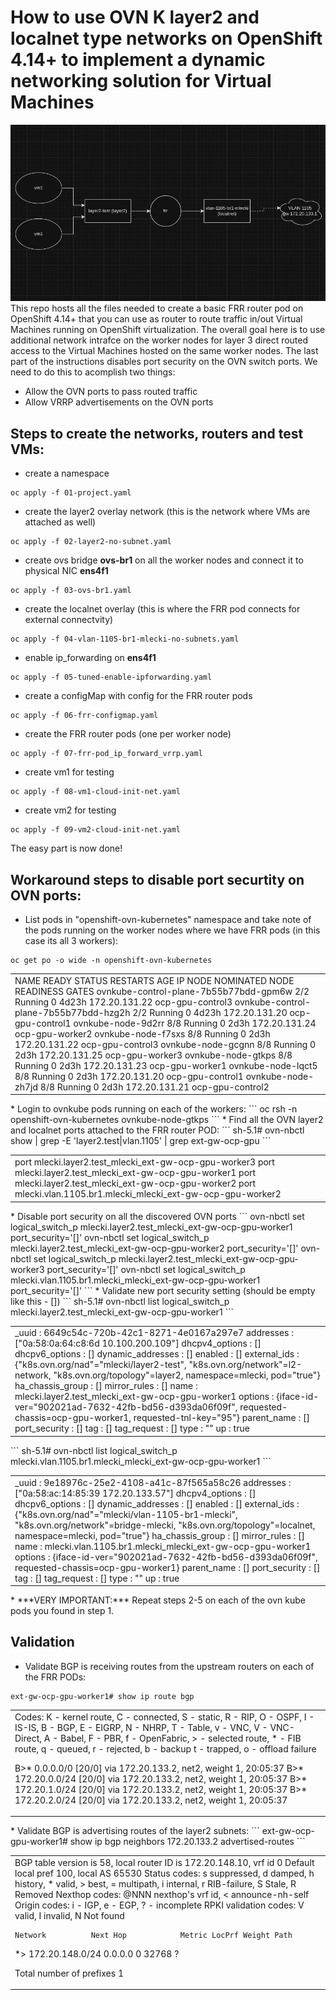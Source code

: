 # How to use OVN K layer2 and localnet type networks on OpenShift 4.14+ to implement a dynamic networking solution for Virtual Machines
![logical topology](ovn+frr_topology.png)
This repo hosts all the files needed to create a basic FRR router pod on OpenShift 4.14+ that you can use as router to route traffic 
in/out Virtual Machines running on OpenShift virtualization. The overall goal here is to use additional network intrafce on the worker nodes 
for layer 3 direct routed access to the Virtual Machines hosted on the same worker nodes. The last part of the instructions disables port 
security on the OVN switch ports. We need to do this to acomplish two things:
* Allow the OVN ports to pass routed traffic
* Allow VRRP advertisements on the OVN ports

## Steps to create the networks, routers and test VMs:
* create a namespace
```
oc apply -f 01-project.yaml
```
* create the layer2 overlay network (this is the network where VMs are attached as well)
```
oc apply -f 02-layer2-no-subnet.yaml
```
* create ovs bridge **ovs-br1** on all the worker nodes and connect it to physical NIC **ens4f1**
```
oc apply -f 03-ovs-br1.yaml
````
* create the localnet overlay (this is where the FRR pod connects for external connectvity)
```
oc apply -f 04-vlan-1105-br1-mlecki-no-subnets.yaml
```
* enable ip_forwarding on **ens4f1**
```
oc apply -f 05-tuned-enable-ipforwarding.yaml
```
* create a configMap with config for the FRR router pods
```
oc apply -f 06-frr-configmap.yaml
```
* create the FRR router pods (one per worker node)
```
oc apply -f 07-frr-pod_ip_forward_vrrp.yaml
```
* create vm1 for testing
```
oc apply -f 08-vm1-cloud-init-net.yaml
```
* create vm2 for testing
```
oc apply -f 09-vm2-cloud-init-net.yaml
```

The easy part is now done!

## Workaround steps to disable port securtity on OVN ports:
* List pods in "openshift-ovn-kubernetes" namespace and take note of the pods running on the worker nodes where we have FRR pods (in this case its all 3 workers):
```
oc get po -o wide -n openshift-ovn-kubernetes
```
<table><tr><td>
NAME                                     READY   STATUS    RESTARTS   AGE     IP              NODE               NOMINATED NODE   READINESS GATES
ovnkube-control-plane-7b55b77bdd-gpm6w   2/2     Running   0          4d23h   172.20.131.22   ocp-gpu-control3   <none>           <none>
ovnkube-control-plane-7b55b77bdd-hzg2h   2/2     Running   0          4d23h   172.20.131.20   ocp-gpu-control1   <none>           <none>
ovnkube-node-9d2rr                       8/8     Running   0          2d3h    172.20.131.24   ocp-gpu-worker2    <none>           <none>
ovnkube-node-f7sxs                       8/8     Running   0          2d3h    172.20.131.22   ocp-gpu-control3   <none>           <none>
ovnkube-node-gcgnn                       8/8     Running   0          2d3h    172.20.131.25   ocp-gpu-worker3    <none>           <none>
ovnkube-node-gtkps                       8/8     Running   0          2d3h    172.20.131.23   ocp-gpu-worker1    <none>           <none>
ovnkube-node-lqct5                       8/8     Running   0          2d3h    172.20.131.20   ocp-gpu-control1   <none>           <none>
ovnkube-node-zh7jd                       8/8     Running   0          2d3h    172.20.131.21   ocp-gpu-control2   <none>           <none>
</table></tr></td>
* Login to ovnkube pods running on each of the workers:
```
oc rsh -n openshift-ovn-kubernetes ovnkube-node-gtkps
```
* Find all the OVN layer2 and localnet ports attached to the FRR router POD:
```
sh-5.1# ovn-nbctl show | grep -E 'layer2.test|vlan.1105' | grep ext-gw-ocp-gpu
```
<table><tr><td>
    port mlecki.layer2.test_mlecki_ext-gw-ocp-gpu-worker3
    port mlecki.layer2.test_mlecki_ext-gw-ocp-gpu-worker1
    port mlecki.layer2.test_mlecki_ext-gw-ocp-gpu-worker2
    port mlecki.vlan.1105.br1.mlecki_mlecki_ext-gw-ocp-gpu-worker2
</table></tr></td>
* Disable port security on all the discovered OVN ports
```
ovn-nbctl set logical_switch_p mlecki.layer2.test_mlecki_ext-gw-ocp-gpu-worker1 port_security='[]'
ovn-nbctl set logical_switch_p mlecki.layer2.test_mlecki_ext-gw-ocp-gpu-worker2 port_security='[]'
ovn-nbctl set logical_switch_p mlecki.layer2.test_mlecki_ext-gw-ocp-gpu-worker3 port_security='[]'
ovn-nbctl set logical_switch_p mlecki.vlan.1105.br1.mlecki_mlecki_ext-gw-ocp-gpu-worker1 port_security='[]'
```
* Validate new port security setting (should be empty like this - [])
```
sh-5.1# ovn-nbctl list logical_switch_p mlecki.layer2.test_mlecki_ext-gw-ocp-gpu-worker1
```
<table><tr><td>
_uuid               : 6649c54c-720b-42c1-8271-4e0167a297e7
addresses           : ["0a:58:0a:64:c8:6d 10.100.200.109"]
dhcpv4_options      : []
dhcpv6_options      : []
dynamic_addresses   : []
enabled             : []
external_ids        : {"k8s.ovn.org/nad"="mlecki/layer2-test", "k8s.ovn.org/network"=l2-network, "k8s.ovn.org/topology"=layer2, namespace=mlecki, pod="true"}
ha_chassis_group    : []
mirror_rules        : []
name                : mlecki.layer2.test_mlecki_ext-gw-ocp-gpu-worker1
options             : {iface-id-ver="902021ad-7632-42fb-bd56-d393da06f09f", requested-chassis=ocp-gpu-worker1, requested-tnl-key="95"}
parent_name         : []
port_security       : []
tag                 : []
tag_request         : []
type                : ""
up                  : true
</table></tr></td>
```
sh-5.1# ovn-nbctl list logical_switch_p mlecki.vlan.1105.br1.mlecki_mlecki_ext-gw-ocp-gpu-worker1
```
<table><tr><td>
_uuid               : 9e18976c-25e2-4108-a41c-87f565a58c26
addresses           : ["0a:58:ac:14:85:39 172.20.133.57"]
dhcpv4_options      : []
dhcpv6_options      : []
dynamic_addresses   : []
enabled             : []
external_ids        : {"k8s.ovn.org/nad"="mlecki/vlan-1105-br1-mlecki", "k8s.ovn.org/network"=bridge-mlecki, "k8s.ovn.org/topology"=localnet, namespace=mlecki, pod="true"}
ha_chassis_group    : []
mirror_rules        : []
name                : mlecki.vlan.1105.br1.mlecki_mlecki_ext-gw-ocp-gpu-worker1
options             : {iface-id-ver="902021ad-7632-42fb-bd56-d393da06f09f", requested-chassis=ocp-gpu-worker1}
parent_name         : []
port_security       : []
tag                 : []
tag_request         : []
type                : ""
up                  : true
</table></tr></td>
* ***VERY IMPORTANT:*** Repeat steps 2-5 on each of the ovn kube pods you found in step 1.

## Validation
* Validate BGP is receiving routes from the upstream routers on each of the FRR PODs:
```
ext-gw-ocp-gpu-worker1# show ip route bgp 
```
<table><tr><td>
Codes: K - kernel route, C - connected, S - static, R - RIP,
       O - OSPF, I - IS-IS, B - BGP, E - EIGRP, N - NHRP,
       T - Table, v - VNC, V - VNC-Direct, A - Babel, F - PBR,
       f - OpenFabric,
       > - selected route, * - FIB route, q - queued, r - rejected, b - backup
       t - trapped, o - offload failure

B>* 0.0.0.0/0 [20/0] via 172.20.133.2, net2, weight 1, 20:05:37
B>* 172.20.0.0/24 [20/0] via 172.20.133.2, net2, weight 1, 20:05:37
B>* 172.20.1.0/24 [20/0] via 172.20.133.2, net2, weight 1, 20:05:37
B>* 172.20.2.0/24 [20/0] via 172.20.133.2, net2, weight 1, 20:05:37
</table></tr></td>
* Validate BGP is advertising routes of the layer2 subnets:
```
ext-gw-ocp-gpu-worker1# show ip bgp neighbors 172.20.133.2 advertised-routes 
```
<table><tr><td>
BGP table version is 58, local router ID is 172.20.148.10, vrf id 0
Default local pref 100, local AS 65530
Status codes:  s suppressed, d damped, h history, * valid, > best, = multipath,
               i internal, r RIB-failure, S Stale, R Removed
Nexthop codes: @NNN nexthop's vrf id, < announce-nh-self
Origin codes:  i - IGP, e - EGP, ? - incomplete
RPKI validation codes: V valid, I invalid, N Not found

    Network          Next Hop            Metric LocPrf Weight Path
 *> 172.20.148.0/24  0.0.0.0                  0         32768 ?

Total number of prefixes 1
</table></tr></td>